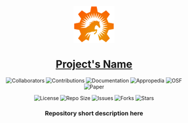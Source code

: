 <div align="center">
  <!-- Title: -->
  <a href="https://github.com/uwo-fast">
    <img src="https://github.com/uwo-fast/.github/blob/main/branding/FAST%20Logo%20Orange%20on%20White%20Transparent.png" height="100">
  </a>
  <h1><a href="https://github.com/uwo-fast/repo-alpha"> Project's Name</a></h1>
  <!-- Labels: -->
  <p>
    <img src="https://img.shields.io/badge/Collaborators-Welcome-lightgreen" alt="Collaborators">
    <img src="https://img.shields.io/badge/Contributions-Welcome-lightgreen" alt="Contributions">
    <img src="https://img.shields.io/badge/Documentation-Unavailable-lightred?style=flat-square" alt="Documentation">
    <img src="https://img.shields.io/badge/Appropedia-Lit_Review-white" alt="Appropedia">
    <!-- img src="https://img.shields.io/badge/OSHWA-Certified-darkgreen?style=flat-square" height="20" alt="OSHWA" -->
    <!-- img src="https://img.shields.io/badge/OSHWA-Pending-darkorange?style=flat-square" height="20" alt="OSHWA" -->
    <!-- img src="https://img.shields.io/badge/OSHWA-Incomplete-darkred?style=flat-square" height="20" alt="OSHWA" -->
    <img src="https://img.shields.io/badge/OSF-Project-lightblue" alt="OSF">
    <img src="https://img.shields.io/badge/Paper-Unsubmitted-#ff0066" alt="Paper">
  </p>
  <p>
    <img src="https://img.shields.io/github/license/uwo-fast/repo-alpha" alt="License">
    <img src="https://img.shields.io/github/repo-size/uwo-fast/repo-alpha" alt="Repo Size">
    <img src="https://img.shields.io/github/issues/uwo-fast/repo-alpha" alt="Issues">
    <img src="https://img.shields.io/github/forks/uwo-fast/repo-alpha?style=social" alt="Forks">
    <img src="https://img.shields.io/github/stars/uwo-fast/repo-alpha?style=social" alt="Stars">
  </p>
  <!-- Short description: -->
  <h3>Repository short description here</h3>
</div>

